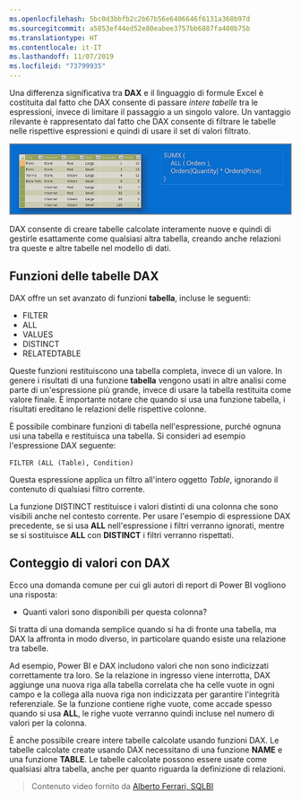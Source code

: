 ```yaml
---
ms.openlocfilehash: 5bc0d3bbfb2c2b67b56e6406646f6131a360b97d
ms.sourcegitcommit: a5853ef44ed52e80eabee3757bb6887fa400b75b
ms.translationtype: HT
ms.contentlocale: it-IT
ms.lasthandoff: 11/07/2019
ms.locfileid: "73799935"
---
```

Una differenza significativa tra **DAX** e il linguaggio di formule Excel è costituita dal fatto che DAX consente di passare *intere tabelle* tra le espressioni, invece di limitare il passaggio a un singolo valore. Un vantaggio rilevante è rappresentato dal fatto che DAX consente di filtrare le tabelle nelle rispettive espressioni e quindi di usare il set di valori filtrato.

![](media/7-6-dax-tables-and-filtering/dax-tables-filtering_1.png)

DAX consente di creare tabelle calcolate interamente nuove e quindi di gestirle esattamente come qualsiasi altra tabella, creando anche relazioni tra queste e altre tabelle nel modello di dati.

## <a name="dax-table-functions"></a>Funzioni delle tabelle DAX
DAX offre un set avanzato di funzioni **tabella**, incluse le seguenti:

* FILTER
* ALL
* VALUES
* DISTINCT
* RELATEDTABLE

Queste funzioni restituiscono una tabella completa, invece di un valore. In genere i risultati di una funzione **tabella** vengono usati in altre analisi come parte di un'espressione più grande, invece di usare la tabella restituita come valore finale. È importante notare che quando si usa una funzione tabella, i risultati ereditano le relazioni delle rispettive colonne.

È possibile combinare funzioni di tabella nell'espressione, purché ognuna usi una tabella e restituisca una tabella. Si consideri ad esempio l'espressione DAX seguente:

    FILTER (ALL (Table), Condition)

Questa espressione applica un filtro all'intero oggetto *Table*, ignorando il contenuto di qualsiasi filtro corrente.

La funzione DISTINCT restituisce i valori distinti di una colonna che sono visibili anche nel contesto corrente. Per usare l'esempio di espressione DAX precedente, se si usa **ALL** nell'espressione i filtri verranno ignorati, mentre se si sostituisce **ALL** con **DISTINCT** i filtri verranno rispettati.

## <a name="counting-values-with-dax"></a>Conteggio di valori con DAX
Ecco una domanda comune per cui gli autori di report di Power BI vogliono una risposta:

* Quanti valori sono disponibili per questa colonna?

Si tratta di una domanda semplice quando si ha di fronte una tabella, ma DAX la affronta in modo diverso, in particolare quando esiste una relazione tra tabelle.

Ad esempio, Power BI e DAX includono valori che non sono indicizzati correttamente tra loro. Se la relazione in ingresso viene interrotta, DAX aggiunge una nuova riga alla tabella correlata che ha celle vuote in ogni campo e la collega alla nuova riga non indicizzata per garantire l'integrità referenziale. Se la funzione contiene righe vuote, come accade spesso quando si usa **ALL**, le righe vuote verranno quindi incluse nel numero di valori per la colonna.

È anche possibile creare intere tabelle calcolate usando funzioni DAX. Le tabelle calcolate create usando DAX necessitano di una funzione **NAME** e una funzione **TABLE**. Le tabelle calcolate possono essere usate come qualsiasi altra tabella, anche per quanto riguarda la definizione di relazioni.

> Contenuto video fornito da [Alberto Ferrari, SQLBI](https://www.sqlbi.com/learning-dax)
> 
> 

